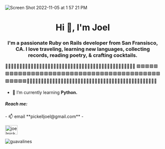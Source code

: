 ![Screen Shot 2022-11-05 at 1 57 21 PM](https://user-images.githubusercontent.com/100665876/200142322-87b09989-3049-4e02-954e-42563d5ebb68.jpeg)


<h1 align="center">Hi 👋, I'm Joel</h1>
<h3 align="center"> I'm a passionate Ruby on Rails developer from San Fransisco, CA. I love traveling, learning new languages, collecting records, reading poetry, & crafting cocktails.</h3>
🧩🧩🧩🧩🧩🧩🧩🧩🧩🧩🧩🧩🧩🧩🧩🧩🧩🧩🧩🧩🧩🧩🧩🧩🧩🧩🧩🧩🧩🧩🧩🧩🧩🧩🧩🧩🧩🧩🧩🧩🧩🧩🧩🧩🧩🧩
🟩🟩🟩🟩🟩🟩🟩🟩🟩🟩🟩🟩🟩🟩🟩🟩🟩🟩🟩🟩🟩🟩🟩🟩🟩🟩🟩🟩🟩🟩🟩🟩🟩🟩🟩🟩🟩🟩🟩🟩🟩🟩🟩🟩🟩🟩🧩🧩🧩🧩🧩🧩🧩🧩🧩🧩🧩🧩🧩🧩🧩🧩🧩🧩🧩🧩🧩🧩🧩🧩🧩🧩🧩🧩🧩🧩🧩🧩🧩🧩🧩🧩🧩🧩🧩🧩🧩🧩🧩🧩🧩🧩

- 🌱 I’m currently learning **Python.**
<h5 align="left">Reach me:</h5>
- 📫 email **pickelljoel@gmail.com**
- <p align="left">
<a href="https://linkedin.com/in/joelpickell" target="blank"><img align="center" src="https://raw.githubusercontent.com/rahuldkjain/github-profile-readme-generator/master/src/images/icons/Social/linked-in-alt.svg" alt="joelpickell" height="30" width="40" /></a>
</p>
<p><img align="center" src="https://github-readme-stats.vercel.app/api/top-langs?username=guavalines&show_icons=true&locale=en&layout=compact" alt="guavalines" /></p>






